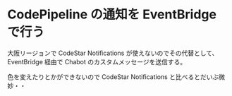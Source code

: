 # CodePipeline の通知を EventBridge で行う

大阪リージョンで CodeStar Notifications が使えないのでその代替として、
EventBridge 経由で Chabot のカスタムメッセージを送信する。

色を変えたりとかができないので CodeStar Notifications と比べるとだいぶ微妙・・
